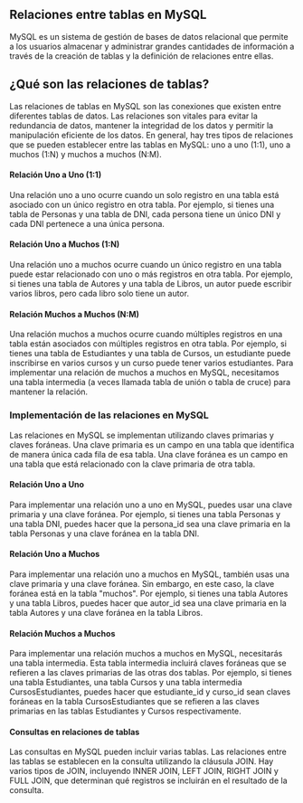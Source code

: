 ## Relaciones entre tablas en MySQL
MySQL es un sistema de gestión de bases de datos relacional que permite a los usuarios almacenar y administrar grandes cantidades de información a través de la creación de tablas y la definición de relaciones entre ellas.

## ¿Qué son las relaciones de tablas?
Las relaciones de tablas en MySQL son las conexiones que existen entre diferentes tablas de datos. Las relaciones son vitales para evitar la redundancia de datos, mantener la integridad de los datos y permitir la manipulación eficiente de los datos. En general, hay tres tipos de relaciones que se pueden establecer entre las tablas en MySQL: uno a uno (1:1), uno a muchos (1:N) y muchos a muchos (N:M).

#### Relación Uno a Uno (1:1)
Una relación uno a uno ocurre cuando un solo registro en una tabla está asociado con un único registro en otra tabla. Por ejemplo, si tienes una tabla de Personas y una tabla de DNI, cada persona tiene un único DNI y cada DNI pertenece a una única persona.

#### Relación Uno a Muchos (1:N)
Una relación uno a muchos ocurre cuando un único registro en una tabla puede estar relacionado con uno o más registros en otra tabla. Por ejemplo, si tienes una tabla de Autores y una tabla de Libros, un autor puede escribir varios libros, pero cada libro solo tiene un autor.

#### Relación Muchos a Muchos (N:M)
Una relación muchos a muchos ocurre cuando múltiples registros en una tabla están asociados con múltiples registros en otra tabla. Por ejemplo, si tienes una tabla de Estudiantes y una tabla de Cursos, un estudiante puede inscribirse en varios cursos y un curso puede tener varios estudiantes. Para implementar una relación de muchos a muchos en MySQL, necesitamos una tabla intermedia (a veces llamada tabla de unión o tabla de cruce) para mantener la relación.

### Implementación de las relaciones en MySQL
Las relaciones en MySQL se implementan utilizando claves primarias y claves foráneas. Una clave primaria es un campo en una tabla que identifica de manera única cada fila de esa tabla. Una clave foránea es un campo en una tabla que está relacionado con la clave primaria de otra tabla.

#### Relación Uno a Uno
Para implementar una relación uno a uno en MySQL, puedes usar una clave primaria y una clave foránea. Por ejemplo, si tienes una tabla Personas y una tabla DNI, puedes hacer que la persona_id sea una clave primaria en la tabla Personas y una clave foránea en la tabla DNI.

#### Relación Uno a Muchos
Para implementar una relación uno a muchos en MySQL, también usas una clave primaria y una clave foránea. Sin embargo, en este caso, la clave foránea está en la tabla "muchos". Por ejemplo, si tienes una tabla Autores y una tabla Libros, puedes hacer que autor_id sea una clave primaria en la tabla Autores y una clave foránea en la tabla Libros.

#### Relación Muchos a Muchos
Para implementar una relación muchos a muchos en MySQL, necesitarás una tabla intermedia. Esta tabla intermedia incluirá claves foráneas que se refieren a las claves primarias de las otras dos tablas. Por ejemplo, si tienes una tabla Estudiantes, una tabla Cursos y una tabla intermedia CursosEstudiantes, puedes hacer que estudiante_id y curso_id sean claves foráneas en la tabla CursosEstudiantes que se refieren a las claves primarias en las tablas Estudiantes y Cursos respectivamente.

#### Consultas en relaciones de tablas
Las consultas en MySQL pueden incluir varias tablas. Las relaciones entre las tablas se establecen en la consulta utilizando la cláusula JOIN. Hay varios tipos de JOIN, incluyendo INNER JOIN, LEFT JOIN, RIGHT JOIN y FULL JOIN, que determinan qué registros se incluirán en el resultado de la consulta.